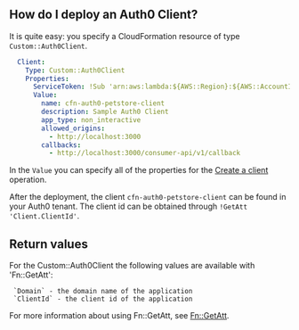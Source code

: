 ## How do I deploy an Auth0 Client?
It is quite easy: you specify a CloudFormation resource of type `Custom::Auth0Client`.

```yaml
  Client:
    Type: Custom::Auth0Client
    Properties:
      ServiceToken: !Sub 'arn:aws:lambda:${AWS::Region}:${AWS::AccountId}:function:cfn-auth0-provider'
      Value:
        name: cfn-auth0-petstore-client
        description: Sample Auth0 Client
        app_type: non_interactive
        allowed_origins:
          - http://localhost:3000
        callbacks:
          - http://localhost:3000/consumer-api/v1/callback
```
In the `Value` you can specify all of the properties for the [Create a client](https://auth0.com/docs/api/management/v2#!/Clients/get_clients) operation.

After the deployment, the client `cfn-auth0-petstore-client` can be found in your Auth0 tenant. The client id
can be obtained through `!GetAtt 'Client.ClientId'`.

## Return values
For the Custom::Auth0Client the following values are available with 'Fn::GetAtt':

     `Domain` - the domain name of the application
     `ClientId` - the client id of the application

For more information about using Fn::GetAtt, see [Fn::GetAtt](http://docs.aws.amazon.com/AWSCloudFormation/latest/UserGuide/intrinsic-function-reference-getatt.html).

